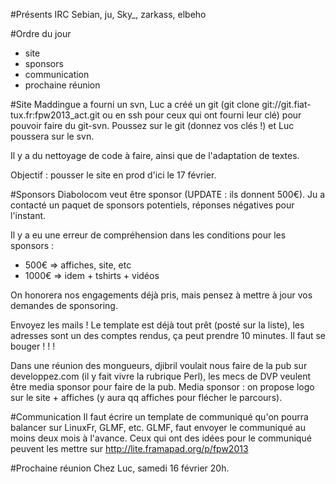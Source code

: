 #Présents IRC
Sebian, ju, Sky_, zarkass, elbeho

#Ordre du jour
* site
* sponsors
* communication
* prochaine réunion

#Site
Maddingue a fourni un svn, Luc a créé un git (git clone git://git.fiat-tux.fr:fpw2013\_act.git ou en ssh pour ceux qui ont fourni leur clé) pour pouvoir faire du git-svn. Poussez sur le git (donnez vos clés !) et Luc poussera sur le svn.

Il y a du nettoyage de code à faire, ainsi que de l'adaptation de textes.

Objectif : pousser le site en prod d'ici le 17 février.

#Sponsors
Diabolocom veut être sponsor (UPDATE : ils donnent 500€). Ju a contacté un paquet de sponsors potentiels, réponses négatives pour l'instant.

Il y a eu une erreur de compréhension dans les conditions pour les sponsors :
* 500€  => affiches, site, etc
* 1000€ => idem + tshirts + vidéos

On honorera nos engagements déjà pris, mais pensez à mettre à jour vos demandes de sponsoring.

Envoyez les mails ! Le template est déjà tout prêt (posté sur la liste), les adresses sont un des comptes rendus, ça peut prendre 10 minutes. Il faut se bouger ! ! !

Dans une réunion des mongueurs, djibril voulait nous faire de la pub sur developpez.com (il y fait vivre la rubrique Perl), les mecs de DVP veulent être media sponsor pour faire de la pub.
Media sponsor : on propose logo sur le site + affiches (y aura qq affiches pour flécher le parcours).

#Communication
Il faut écrire un template de communiqué qu'on pourra balancer sur LinuxFr, GLMF, etc. GLMF, faut envoyer le communiqué au moins deux mois à l'avance.
Ceux qui ont des idées pour le communiqué peuvent les mettre sur http://lite.framapad.org/p/fpw2013

#Prochaine réunion
Chez Luc, samedi 16 février 20h.
